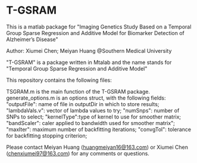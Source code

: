 # T-GSRAM

This is a matlab package for "Imaging Genetics Study Based on a Temporal Group Sparse Regression and Additive Model for Biomarker Detection of Alzheimer’s Disease"


Author: Xiumei Chen;  Meiyan Huang
@Southern Medical University

"T-GSRAM" is a package written in Mtalab and the name stands for "Temporal Group Sparse Regression and Additive Model"

This repository contains the following files:

TSGRAM.m is the main function of the T-GSRAM package.
generate_options.m is an options struct, with the following fields:  "outputFile":  name of file in outputDir in which to store results;  "lambdaVals.v": vector of lambda values to try;  "numSnps": number of SNPs to select;  "kernelType":type of kernel to use for smoother matrix;  "bandScaler": caler applied to bandwidth used for smoother matrix";  "maxIter": maximum number of backfitting iterations;  "convgTol": tolerance for backfitting stopping criterion;  


Please contact Meiyan Huang (huangmeiyan16@163.com) or Xiumei Chen (chenxiumei97@163.com) for any comments or questions.
